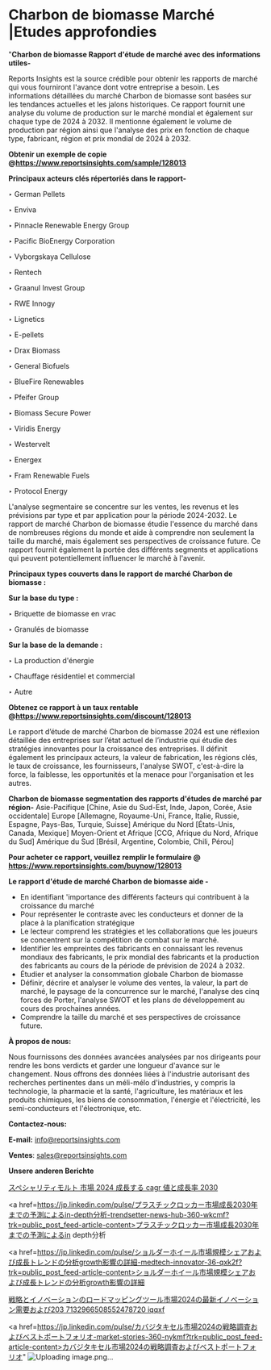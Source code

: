 # Charbon de biomasse Marché |Etudes approfondies

"<strong>Charbon de biomasse Rapport d'étude de marché avec des informations utiles-</strong>

Reports Insights est la source crédible pour obtenir les rapports de marché qui vous fourniront l'avance dont votre entreprise a besoin. Les informations détaillées du marché Charbon de biomasse sont basées sur les tendances actuelles et les jalons historiques. Ce rapport fournit une analyse du volume de production sur le marché mondial et également sur chaque type de 2024 à 2032. Il mentionne également le volume de production par région ainsi que l'analyse des prix en fonction de chaque type, fabricant, région et prix mondial de 2024 à 2032.

<strong><b>Obtenir un exemple de copie @</b></strong><a href=https://www.reportsinsights.com/sample/128013><strong><b>https://www.reportsinsights.com/sample/128013</b></strong></a>

<b>Principaux acteurs clés répertoriés dans le rapport-</b>

<b> </b>‣ German Pellets

‣ Enviva

‣ Pinnacle Renewable Energy Group

‣ Pacific BioEnergy Corporation

‣ Vyborgskaya Cellulose

‣ Rentech

‣ Graanul Invest Group

‣ RWE Innogy

‣ Lignetics

‣ E-pellets

‣ Drax Biomass

‣ General Biofuels

‣ BlueFire Renewables

‣ Pfeifer Group

‣ Biomass Secure Power

‣ Viridis Energy

‣ Westervelt

‣ Energex

‣ Fram Renewable Fuels

‣ Protocol Energy

L'analyse segmentaire se concentre sur les ventes, les revenus et les prévisions par type et par application pour la période 2024-2032. Le rapport de marché Charbon de biomasse étudie l'essence du marché dans de nombreuses régions du monde et aide à comprendre non seulement la taille du marché, mais également ses perspectives de croissance future. Ce rapport fournit également la portée des différents segments et applications qui peuvent potentiellement influencer le marché à l'avenir.

<strong>Principaux types couverts dans le rapport de marché Charbon de biomasse :</strong>

<strong>Sur la base du type :</strong>

‣ Briquette de biomasse en vrac

‣ Granulés de biomasse

<strong>Sur la base de la demande :</strong>

‣ La production d'énergie

‣ Chauffage résidentiel et commercial

‣ Autre

<strong><b>Obtenez ce rapport à un taux rentable @</b></strong><a href=https://www.reportsinsights.com/discount/128013><strong><b>https://www.reportsinsights.com/discount/128013</b></strong></a>

Le rapport d’étude de marché Charbon de biomasse 2024 est une réflexion détaillée des entreprises sur l’état actuel de l’industrie qui étudie des stratégies innovantes pour la croissance des entreprises. Il définit également les principaux acteurs, la valeur de fabrication, les régions clés, le taux de croissance, les fournisseurs, l'analyse SWOT, c'est-à-dire la force, la faiblesse, les opportunités et la menace pour l'organisation et les autres.

<strong>Charbon de biomasse segmentation des rapports d'études de marché par région-</strong>
Asie-Pacifique [Chine, Asie du Sud-Est, Inde, Japon, Corée, Asie occidentale]
Europe [Allemagne, Royaume-Uni, France, Italie, Russie, Espagne, Pays-Bas, Turquie, Suisse]
Amérique du Nord [États-Unis, Canada, Mexique]
Moyen-Orient et Afrique [CCG, Afrique du Nord, Afrique du Sud]
Amérique du Sud [Brésil, Argentine, Colombie, Chili, Pérou]

<strong>Pour acheter ce rapport, veuillez remplir le formulaire @   <a href=https://www.reportsinsights.com/buynow/128013>https://www.reportsinsights.com/buynow/128013</a></strong>

<strong>Le rapport d'étude de marché Charbon de biomasse aide -</strong>
<ul>
  <li>En identifiant 'importance des différents facteurs qui contribuent à la croissance du marché</li>
  <li>Pour représenter le contraste avec les conducteurs et donner de la place à la planification stratégique</li>
  <li>Le lecteur comprend les stratégies et les collaborations que les joueurs se concentrent sur la compétition de combat sur le marché.</li>
  <li>Identifier les empreintes des fabricants en connaissant les revenus mondiaux des fabricants, le prix mondial des fabricants et la production des fabricants au cours de la période de prévision de 2024 à 2032.</li>
  <li>Étudier et analyser la consommation globale Charbon de biomasse</li>
  <li>Définir, décrire et analyser le volume des ventes, la valeur, la part de marché, le paysage de la concurrence sur le marché, l'analyse des cinq forces de Porter, l'analyse SWOT et les plans de développement au cours des prochaines années.</li>
  <li>Comprendre la taille du marché et ses perspectives de croissance future.</li>
</ul>
<strong>À propos de nous:</strong>

Nous fournissons des données avancées analysées par nos dirigeants pour rendre les bons verdicts et garder une longueur d'avance sur le changement. Nous offrons des données liées à l'industrie autorisant des recherches pertinentes dans un méli-mélo d'industries, y compris la technologie, la pharmacie et la santé, l'agriculture, les matériaux et les produits chimiques, les biens de consommation, l'énergie et l'électricité, les semi-conducteurs et l'électronique, etc.

<strong>Contactez-nous:</strong>

<strong>E-mail:</strong> <a href=mailto:info@reportsinsights.com>info@reportsinsights.com</a>

<strong>Ventes</strong>: <a href=mailto:sales@reportsinsights.com>sales@reportsinsights.com</a>

<strong>Unsere anderen Berichte</strong>

<a href=https://www.linkedin.com/pulse/スペシャリティモルト-市場-2024-成長する-cagr-値と成長率-2030-healthscope-news-245-hwszf/>スペシャリティモルト 市場 2024 成長する cagr 値と成長率 2030</a>

<a href=https://jp.linkedin.com/pulse/プラスチックロッカー市場成長2030年までの予測によるin-depth分析-trendsetter-news-hub-360-wkcmf?trk=public_post_feed-article-content>プラスチックロッカー市場成長2030年までの予測によるin depth分析</a>

<a href=https://jp.linkedin.com/pulse/ショルダーホイール市場規模シェアおよび成長トレンドの分析growth影響の詳細-medtech-innovator-36-qxk2f?trk=public_post_feed-article-content>ショルダーホイール市場規模シェアおよび成長トレンドの分析growth影響の詳細</a>

<a href=https://www.linkedin.com/pulse/戦略とイノベーションのロードマッピングツール市場2024の最新イノベーション需要および203-7132966508552478720-iqqxf/>戦略とイノベーションのロードマッピングツール市場2024の最新イノベーション需要および203 7132966508552478720 iqqxf</a>

<a href=https://jp.linkedin.com/pulse/カバジタキセル市場2024の戦略調査およびベストポートフォリオ-market-stories-360-nykmf?trk=public_post_feed-article-content>カバジタキセル市場2024の戦略調査およびベストポートフォリオ</a>"
![Uploading image.png…]()
